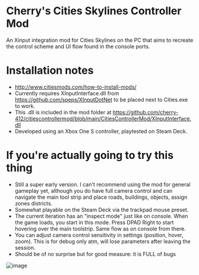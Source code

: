 # Cherry's Cities Skylines Controller Mod
An Xinput integration mod for Cities Skylines on the PC that aims to recreate the control scheme and UI flow found in the console ports.

# Installation notes
- http://www.citiesmods.com/how-to-install-mods/
- Currently requires XInputInterface.dll from https://github.com/speps/XInputDotNet to be placed next to Cities.exe to work.
- This .dll is included in the mod folder at https://github.com/cherry-412/citiescontrollermod/blob/main/CitiesControllerMod/XInputInterface.dll
- Developed using an Xbox One S controller, playtested on Steam Deck.

# If you're actually going to try this thing
- Still a super early version. I can't recommend using the mod for general gameplay yet, although you do have full camera control and can navigate the main tool strip and place roads, buildings, objects, assign zones districts. 
- Somewhat playable on the Steam Deck via the trackpad mouse preset.
- The current iteration has an "inspect mode" just like on console. When the game loads, you start in this mode. Press DPAD Right to start hovering over the main toolstrip. Same flow as on console from there.
- You can adjust camera control sensitivity in settings (position, hover, zoom). This is for debug only atm, will lose parameters after leaving the session.
- Should be of no surprise but for good measure: it is FULL of bugs

![image](https://user-images.githubusercontent.com/36326016/169131388-139b9336-ccb7-4a50-b31e-79227c1ca623.png)
